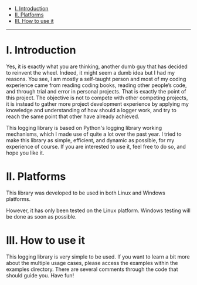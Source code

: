 - [I. Introduction](#i-introduction)
- [II. Platforms](#ii-platforms)
- [III. How to use it](#iii-how-to-use-it)

----------------------

# I. Introduction

Yes, it is exactly what you are thinking, another dumb guy that has decided to reinvent the wheel. Indeed, it might seem a dumb idea but I had my reasons. You see, I am mostly a self-taught person and most of my coding experience came from reading coding books, reading other people’s code, and through trial and error in personal projects. That is exactly the point of this project. The objective is not to compete with other competing projects, it is instead to gather more project development experience by applying my knowledge and understanding of how should a logger work, and try to reach the same point that other have already achieved.

This logging library is based on Python's logging library working mechanisms, which I made use of quite a lot over the past year. I tried to make this library as simple, efficient, and dynamic as possible, for my experience of course. If you are interested to use it, feel free to do so, and hope you like it.

# II. Platforms

This library was developed to be used in both Linux and Windows platforms.

However, it has only been tested on the Linux platform. Windows testing will be done as soon as possible.

# III. How to use it

This logging library is very simple to be used. If you want to learn a bit more about the multiple usage cases, please access the examples within the examples directory. There are several comments through the code that should guide you. Have fun!
